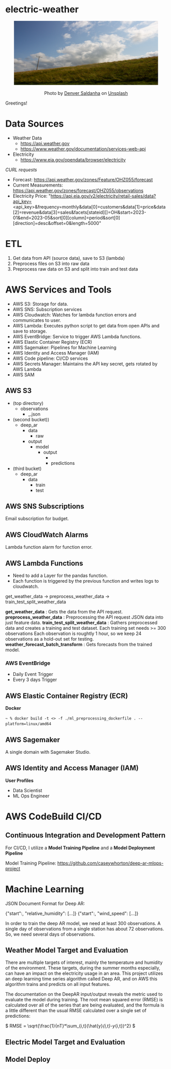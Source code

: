 # electric-weather

<p align="center">
  <img src="images/denver-saldanha-75jQCOTi_EQ-unsplash.jpg" width="450" height="200">
</p>
<p align = "center">
Photo by <a href="https://unsplash.com/@densaldanha?utm_content=creditCopyText&utm_medium=referral&utm_source=unsplash">Denver Saldanha</a> on <a href="https://unsplash.com/photos/a-grassy-hill-with-power-lines-in-the-distance-75jQCOTi_EQ?utm_content=creditCopyText&utm_medium=referral&utm_source=unsplash">Unsplash</a>
</p>

Greetings!


# Data Sources

+ Weather Data
    + https://api.weather.gov
    + https://www.weather.gov/documentation/services-web-api
+ Electricity
    + https://www.eia.gov/opendata/browser/electricity


_CURL requests_
- Forecast: https://api.weather.gov/zones/Feature/OHZ055/forecast
- Current Measurements: https://api.weather.gov/zones/forecast/OHZ055/observations
- Electricity Price: "https://api.eia.gov/v2/electricity/retail-sales/data?api_key=<api_key>&frequency=monthly&data[0]=customers&data[1]=price&data[2]=revenue&data[3]=sales&facets[stateid][]=OH&start=2023-01&end=2023-05&sort[0][column]=period&sort[0][direction]=desc&offset=0&length=5000"

# ETL

1. Get data from API (source data), save to S3 (lambda)
2. Preprocess files on S3 into raw data
3. Preprocess raw data on S3 and split into train and test data

# AWS Services and Tools

+ AWS S3: Storage for data.
+ AWS SNS: Subscription services
+ AWS Cloudwatch: Watches for lambda function errors and communicates to user.
+ AWS Lambda: Executes python script to get data from open APIs and save to storage.
+ AWS EventBridge: Service to trigger AWS Lambda functions.
+ AWS Elastic Container Registry (ECR)
+ AWS Sagemaker: Pipelines for Machine Learning
+ AWS Identity and Access Manager (IAM)
+ AWS Code pipeline: CI/CD services
+ AWS Secrets Manager: Maintains the API key secret, gets rotated by AWS Lambda
+ AWS SAM

## AWS S3

- (top directory)
    - observations
        - <zone>_<date>.json
- (second bucket))
    - deep_ar
        - data
            - raw
        - output
            - model
                - output
                    - <model artifact>
                    - predictions
- (third bucket)
    - deep_ar
        - data
            - train
            - test

## AWS SNS Subscriptions

Email subscription for budget.

## AWS CloudWatch Alarms

Lambda function alarm for function error.

## AWS Lambda Functions

+ Need to add a Layer for the pandas function.
+ Each function is triggered by the previous function and writes logs to cloudwatch.

get_weather_data -> preprocess_weather_data -> train_test_split_weather_data

**get_weather_data** : Gets the data from the API request.
**preprocess_weather_data** : Preprocessing the API request JSON data into just feature data.
**train_test_split_weather_data** : Gathers preprocessed data and creates a training and test dataset.
Each training set needs >= 300 observations
Each observation is roughtly 1 hour, so we keep 24 observations as a hold-out set for testing.
**weather_forecast_batch_transform** : Gets forecasts from the trained model.

### AWS EventBridge

+ Daily Event Trigger
+ Every 3 days Trigger

## AWS Elastic Container Registry (ECR)

**Docker**

`~ % docker build -t <> -f ./ml_preprocessing_dockerfile . --platform=linux/amd64`

## AWS Sagemaker

A single domain with Sagemaker Studio.

## AWS Identity and Access Manager (IAM)

**User Profiles**
+ Data Scientist
+ ML Ops Engineer

# AWS CodeBuild CI/CD


## Continuous Integration and Development Pattern

For CI/CD, I utilize a **Model Training Pipeline** and a **Model Deployment Pipeline**

Model Training Pipeline: https://github.com/caseywhorton/deep-ar-mlops-project


# Machine Learning

JSON Document Format for Deep AR:

{"start":<timestamp>, "relative_humidity": [...]}
{"start":<timestamp>, "wind_speed": [...]}

In order to train the deep AR model, we need at least 300 observations. A single day of observations from a single station has about 72 observations. So, we need several days of observations.

## Weather Model Target and Evaluation

There are multiple targets of interest, mainly the temperature and humidity of the environment. These targets, during the summer months especially, can have an impact on the electricity usage in an area. This project utilizes an deep learning time series algorithm called Deep AR, and on AWS this algorithm trains and predicts on all input features.

The documentation on the DeepAR input/output reveals the metric used to evaluate the model during training. The root mean squared error (RMSE) is calculated over all of the series that are being evaluated, and the formula is a little different than the usual RMSE calculated over a single set of predictions:

$ RMSE = \sqrt{\frac{1}{nT}*\sum_{i,t}(\hat{y}_{i,t}-y_{i,t})^2} $

## Electric Model Target and Evaluation


## Model Deploy
